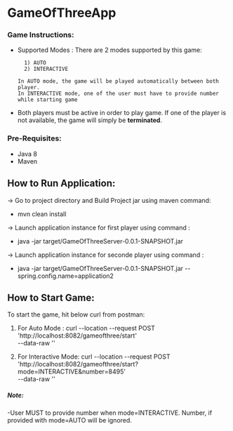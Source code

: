 # GameOfThreeApp


### Game Instructions: 
* Supported Modes : There are 2 modes supported by this game: 

        1) AUTO 
        2) INTERACTIVE 
        
      In AUTO mode, the game will be played automatically between both player. 
      In INTERACTIVE mode, one of the user must have to provide number while starting game

* Both players must be active in order to play game. If one of the player is not available, the game will simply be __terminated__.

### Pre-Requisites: 
- Java 8
- Maven


## How to Run Application: 
-> Go to project directory and Build Project jar using maven command:   
- mvn clean install

-> Launch application instance for first player using command : 
- java -jar target/GameOfThreeServer-0.0.1-SNAPSHOT.jar 

-> Launch application instance for seconde player using command :
- java -jar target/GameOfThreeServer-0.0.1-SNAPSHOT.jar --spring.config.name=application2


## How to Start Game: 
To start the game, hit below curl from postman: 
 1) For Auto Mode : 
curl --location --request POST 'http://localhost:8082/gameofthree/start' \
--data-raw ''


 2) For Interactive Mode:
curl --location --request POST 'http://localhost:8082/gameofthree/start?mode=INTERACTIVE&number=8495' \
--data-raw ''

##### Note: 
-User MUST to provide number when mode=INTERACTIVE. Number, if provided with mode=AUTO will be ignored.
